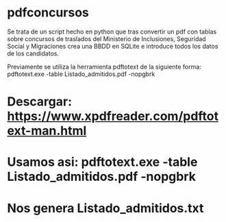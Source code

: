 # pdfconcursos

Se trata de un script hecho en python que tras convertir un pdf con tablas sobre concursos de traslados del Ministerio de Inclusiones, Seguridad Social y Migraciones
crea una BBDD en SQLite e introduce todos los datos de los candidatos.

Previamente se utiliza la herramienta pdftotext de la siguiente forma:
pdftotext.exe -table Listado_admitidos.pdf -nopgbrk


# Descargar: https://www.xpdfreader.com/pdftotext-man.html
# Usamos asi: pdftotext.exe -table Listado_admitidos.pdf -nopgbrk
# Nos genera Listado_admitidos.txt

